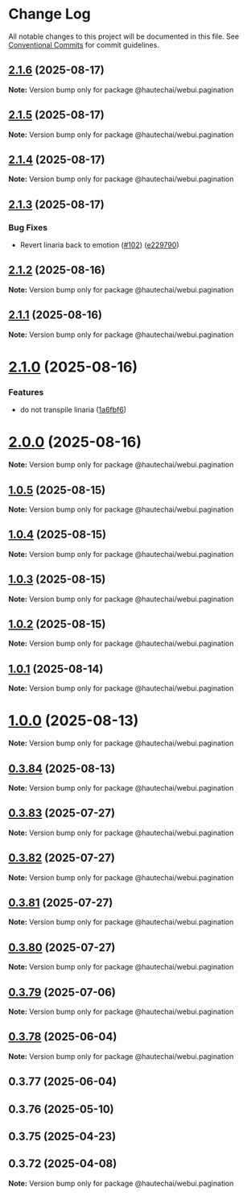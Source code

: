 # Change Log

All notable changes to this project will be documented in this file.
See [Conventional Commits](https://conventionalcommits.org) for commit guidelines.

## [2.1.6](https://github.com/HautechAI/webui/compare/@hautechai/webui.pagination@2.1.5...@hautechai/webui.pagination@2.1.6) (2025-08-17)

**Note:** Version bump only for package @hautechai/webui.pagination

## [2.1.5](https://github.com/HautechAI/webui/compare/@hautechai/webui.pagination@2.1.4...@hautechai/webui.pagination@2.1.5) (2025-08-17)

**Note:** Version bump only for package @hautechai/webui.pagination

## [2.1.4](https://github.com/HautechAI/webui/compare/@hautechai/webui.pagination@2.1.3...@hautechai/webui.pagination@2.1.4) (2025-08-17)

**Note:** Version bump only for package @hautechai/webui.pagination

## [2.1.3](https://github.com/HautechAI/webui/compare/@hautechai/webui.pagination@2.1.2...@hautechai/webui.pagination@2.1.3) (2025-08-17)

### Bug Fixes

- Revert linaria back to emotion ([#102](https://github.com/HautechAI/webui/issues/102)) ([e229790](https://github.com/HautechAI/webui/commit/e229790dae8eba4b3037bbe41365e5a73ab7f6dc))

## [2.1.2](https://github.com/HautechAI/webui/compare/@hautechai/webui.pagination@2.1.1...@hautechai/webui.pagination@2.1.2) (2025-08-16)

**Note:** Version bump only for package @hautechai/webui.pagination

## [2.1.1](https://github.com/HautechAI/webui/compare/@hautechai/webui.pagination@2.1.0...@hautechai/webui.pagination@2.1.1) (2025-08-16)

**Note:** Version bump only for package @hautechai/webui.pagination

# [2.1.0](https://github.com/HautechAI/webui/compare/@hautechai/webui.pagination@1.0.5...@hautechai/webui.pagination@2.1.0) (2025-08-16)

### Features

- do not transpile linaria ([1a6fbf6](https://github.com/HautechAI/webui/commit/1a6fbf6353a0e5028040006b5045170cf83f1ba0))

# [2.0.0](https://github.com/HautechAI/webui/compare/@hautechai/webui.pagination@1.0.5...@hautechai/webui.pagination@2.0.0) (2025-08-16)

**Note:** Version bump only for package @hautechai/webui.pagination

## [1.0.5](https://github.com/HautechAI/webui/compare/@hautechai/webui.pagination@1.0.4...@hautechai/webui.pagination@1.0.5) (2025-08-15)

**Note:** Version bump only for package @hautechai/webui.pagination

## [1.0.4](https://github.com/HautechAI/webui/compare/@hautechai/webui.pagination@1.0.3...@hautechai/webui.pagination@1.0.4) (2025-08-15)

**Note:** Version bump only for package @hautechai/webui.pagination

## [1.0.3](https://github.com/HautechAI/webui/compare/@hautechai/webui.pagination@1.0.2...@hautechai/webui.pagination@1.0.3) (2025-08-15)

**Note:** Version bump only for package @hautechai/webui.pagination

## [1.0.2](https://github.com/HautechAI/webui/compare/@hautechai/webui.pagination@1.0.1...@hautechai/webui.pagination@1.0.2) (2025-08-15)

**Note:** Version bump only for package @hautechai/webui.pagination

## [1.0.1](https://github.com/HautechAI/webui/compare/@hautechai/webui.pagination@1.0.0...@hautechai/webui.pagination@1.0.1) (2025-08-14)

**Note:** Version bump only for package @hautechai/webui.pagination

# [1.0.0](https://github.com/HautechAI/webui/compare/@hautechai/webui.pagination@0.3.84...@hautechai/webui.pagination@1.0.0) (2025-08-13)

**Note:** Version bump only for package @hautechai/webui.pagination

## [0.3.84](https://github.com/HautechAI/webui/compare/@hautechai/webui.pagination@0.3.83...@hautechai/webui.pagination@0.3.84) (2025-08-13)

**Note:** Version bump only for package @hautechai/webui.pagination

## [0.3.83](https://github.com/HautechAI/webui/compare/@hautechai/webui.pagination@0.3.82...@hautechai/webui.pagination@0.3.83) (2025-07-27)

**Note:** Version bump only for package @hautechai/webui.pagination

## [0.3.82](https://github.com/HautechAI/webui/compare/@hautechai/webui.pagination@0.3.81...@hautechai/webui.pagination@0.3.82) (2025-07-27)

**Note:** Version bump only for package @hautechai/webui.pagination

## [0.3.81](https://github.com/HautechAI/webui/compare/@hautechai/webui.pagination@0.3.80...@hautechai/webui.pagination@0.3.81) (2025-07-27)

**Note:** Version bump only for package @hautechai/webui.pagination

## [0.3.80](https://github.com/HautechAI/webui/compare/@hautechai/webui.pagination@0.3.79...@hautechai/webui.pagination@0.3.80) (2025-07-27)

**Note:** Version bump only for package @hautechai/webui.pagination

## [0.3.79](https://github.com/HautechAI/webui/compare/@hautechai/webui.pagination@0.3.78...@hautechai/webui.pagination@0.3.79) (2025-07-06)

**Note:** Version bump only for package @hautechai/webui.pagination

## [0.3.78](https://github.com/HautechAI/webui/compare/@hautechai/webui.pagination@0.3.77...@hautechai/webui.pagination@0.3.78) (2025-06-04)

**Note:** Version bump only for package @hautechai/webui.pagination

## 0.3.77 (2025-06-04)

## 0.3.76 (2025-05-10)

## 0.3.75 (2025-04-23)

## 0.3.72 (2025-04-08)

**Note:** Version bump only for package @hautechai/webui.pagination
